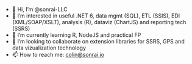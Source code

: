 - 👋 Hi, I’m @sonrai-LLC
- 👀 I’m interested in useful .NET 6, data mgmt (SQL), ETL (SSIS), EDI (XML/SOAP/XSLT), analysis (R), dataviz (ChartJS) and reporting tech (SSRS)
- 🌱 I’m currently learning R, NodeJS and practical FP
- 💞️ I’m looking to collaborate on extension libraries for SSRS, GPS and data vizualization technology
- 📫 How to reach me: colin@sonrai.io

<!---
sonrai-LLC/sonrai-LLC is a ✨ special ✨ repository because its `README.md` (this file) appears on your GitHub profile.
You can click the Preview link to take a look at your changes.
--->
